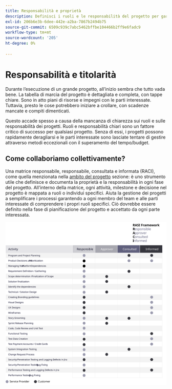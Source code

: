 ```yaml
---
title: Responsabilità e proprietà
description: Definisci i ruoli e le responsabilità del progetto per garantire un’implementazione corretta di Adobe Commerce.
exl-id: 206b6e3b-6dee-442e-a2ba-7867b2494b75
source-git-commit: 6509c939c7abc5462bffbe104466b2ff9e6fadc9
workflow-type: tm+mt
source-wordcount: '205'
ht-degree: 0%

---
```


# Responsabilità e titolarità

Durante l’esecuzione di un grande progetto, all’inizio sembra che tutto vada bene. La tabella di marcia del progetto è dettagliata e completa, con tappe chiare. Sono in atto piani di risorse e impegni con le parti interessate. Tuttavia, presto le cose potrebbero iniziare a crollare, con scadenze mancate e compiti dimenticati.

Questo accade spesso a causa della mancanza di chiarezza sui ruoli e sulle responsabilità dei progetti. Ruoli e responsabilità chiari sono un fattore critico di successo per qualsiasi progetto. Senza di essi, i progetti possono rapidamente deragliarsi e le parti interessate sono lasciate tentare di gestire attraverso metodi eccezionali con il superamento del tempo/budget.


## Come collaboriamo collettivamente?

Una matrice responsabile, responsabile, consultata e informata (RACI), come quella menzionata nella [ambito del progetto](../project-scope/deliverables.md) sezione: è uno strumento utile che definisce e documenta la proprietà e la responsabilità in ogni fase del progetto. All’interno della matrice, ogni attività, milestone e decisione nel progetto è mappata a ruoli o individui specifici. Aiuta la gestione dei progetti a semplificare i processi garantendo a ogni membro del team e alle parti interessate di comprendere i propri ruoli specifici. Ciò dovrebbe essere definito nella fase di pianificazione del progetto e accettato da ogni parte interessata.

![Tabella che descrive il quadro RACI](../../assets/playbooks/raci.svg)
